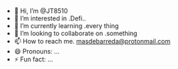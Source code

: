 - 👋 Hi, I’m @JT8510
- 👀 I’m interested in .Defi..
- 🌱 I’m currently learning .every thing
- 💞️ I’m looking to collaborate on .something
- 📫 How to reach me. masdebarreda@protonmail.com
- 😄 Pronouns: ...
- ⚡ Fun fact: ...

<!---
JT8510/JT8510 is a ✨ special ✨ repository because its `README.md` (this file) appears on your GitHub profile.
You can click the Preview link to take a look at your changes.
--->
